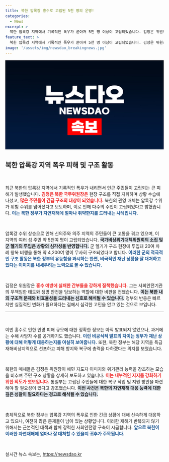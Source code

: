 ```yaml
---
title: 북한 압록강 홍수로 고립된 5천 명의 운명!
categories:
  - News
excerpt: >
  북한 압록강 지역에서 기록적인 폭우가 쏟아져 5천 명 이상이 고립되었습니다. 김정은 위원장은 구조를 지휘하며 간부들을 강하게 질책, 전례없는 위기 대처가 요구되는 상황입니다.
feature_text: >
  북한 압록강 지역에서 기록적인 폭우가 쏟아져 5천 명 이상이 고립되었습니다. 김정은 위원장은 구조를 지휘하며 간부들을 강하게 질책, 전례없는 위기 대처가 요구되는 상황입니다.
image: '/assets/img/newsdao_breakingnews.jpg'
---
```


<p><img src="/assets/img/newsdao_breakingnews.jpg" alt="implanttips 속보" /></p>

<h2 data-ke-size="size26">북한 압록강 지역 폭우 피해 및 구조 활동</h2>

<p data-ke-size="size16">&nbsp;</p>

<p>최근 북한의 압록강 지역에서 기록적인 폭우가 내리면서 인근 주민들이 고립되는 큰 피해가 발생했습니다. <b><span style="color: #ee2323;">김정은 북한 국무위원장은</span></b> 현장 구조를 직접 지휘하며 상황 수습에 나섰고, <b><span style="color: #ee2323;">많은 주민들이 긴급 구조의 대상이 되었습니다.</span></b> 북한의 관영 매체는 압록강 수위가 위험 수위를 넘어섰다고 보도하며, 이로 인해 다수의 주민이 고립되었다고 밝혔습니다. <b><span style="color: #1a5490;">이는 북한 정부가 자연재해에 얼마나 취약한지를 드러내는 사례입니다.</span></b></p>

<p data-ke-size="size16">&nbsp;</p>

<p>압록강 수위 상승으로 인해 신의주와 의주 지역의 주민들이 큰 고통을 겪고 있으며, 이 지역의 여러 섬 주민 약 5천여 명이 고립되었습니다. <b><span style="background-color: #21538527;">국가비상위기대책위원회의 소집 및군 헬기의 투입은 상황의 심각성을 반영합니다.</span></b> 군 헬기가 구조 현장에 투입돼 20여 차례 왕복 비행을 통해 약 4,200여 명이 무사히 구조되었다고 합니다. <b><span style="color: #1a5490;">이러한 군의 적극적인 구조 활동은 북한 정부의 유능함을 과시하는 한편, 비극적인 재난 상황을 잘 대처하고 있다는 이미지를 내세우려는 노력으로 볼 수 있습니다.</span></b></p>

<p data-ke-size="size16">&nbsp;</p>

<p>김정은 위원장은 <b><span style="color: #ee2323;">홍수 예방에 실패한 간부들을 강하게 질책했습니다.</span></b> 그는 사회안전기관의 무책임한 태도와 생명 안전을 담보하는 역할에 대한 비판을 전했습니다. <b><span style="background-color: #21538527;">이는 북한 내의 구조적 문제와 비효율성을 드러내는 신호로 해석될 수 있습니다.</span></b> 정부의 반응은 빠르지만 실질적인 변화가 필요하다는 점에서 심각한 고민을 안고 있는 것으로 보입니다.</p>

<hr>

<p data-ke-size="size16">&nbsp;</p>

<p>이번 홍수로 인한 인명 피해 규모에 대한 정확한 정보는 아직 발표되지 않았으나, 과거에는 수해 사망자 수를 공개하기도 했습니다. <b><span style="color: #1a5490;">이런 비공식적 발표의 차이는 정부가 재난 상황에 대해 어떻게 대응하는지를 여실히 보여줍니다.</span></b> 또한, 북한 정부는 해당 지역을 특급재해비상지역으로 선포하고 피해 방지와 복구에 총력을 다하겠다는 의지를 보였습니다. </p>

<p data-ke-size="size16">&nbsp;</p>

<p>북한의 매체들은 김정은 위원장이 애민 지도자 이미지와 위기관리 능력을 강조하는 모습을 비추며 주민 구조 상황을 상세히 보도하고 있습니다. <b><span style="color: #ee2323;">이는 내부적인 지지를 강화하기 위한 의도가 엿보입니다.</span></b> 통일부는 고립된 주민들에 대한 복구 작업 및 지원 방안을 마련해야 할 필요성이 있다고 강조했습니다. <b><span style="background-color: #21538527;">이번 사건은 북한의 자연재해 대응 능력에 대한 깊은 성찰이 필요하다는 경고로 해석될 수 있습니다.</span></b></p>

<p data-ke-size="size16">&nbsp;</p>

<p>총체적으로 북한 정부는 압록강 지역의 폭우로 인한 긴급 상황에 대해 신속하게 대응하고 있으나, 여전히 많은 문제들이 남아 있는 상황입니다. 이러한 재해가 반복되지 않기 위해서는 근본적인 대책과 함께 강력한 사회안전망 구축이 시급합니다. <b><span style="color: #1a5490;">앞으로 북한이 이러한 자연재해에 얼마나 잘 대처할 수 있을지 귀추가 주목됩니다.</span></b></p>

<p data-ke-size="size16">&nbsp;</p>
실시간 뉴스 속보는, <a href="https://newsdao.kr" rel="dofollow">https://newsdao.kr</a>



